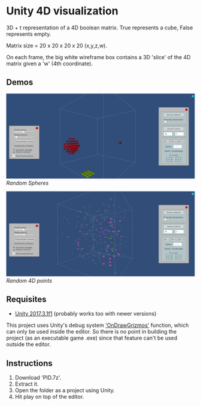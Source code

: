 # Unity 4D visualization

3D + t representation of a 4D boolean matrix. True represents a cube, False represents empty.

Matrix size = 20 x 20 x 20 x 20 (x,y,z,w).

On each frame, the big white wireframe box contains a 3D 'slice' of the 4D matrix given a 'w' (4th coordinate).

## Demos

![Demo random spheres](https://raw.githubusercontent.com/carjimcor/4D-visualization-unity/master/readme%20images/demo_1_esferas.gif)
*Random Spheres*

![Demo random points](https://raw.githubusercontent.com/carjimcor/4D-visualization-unity/master/readme%20images/demo_2_aleatorio.gif)
*Random 4D points*

## Requisites

* [Unity 2017.3.1f1](https://unity3d.com/es/get-unity/download/archive) (probably works too with newer versions)

This project uses Unity's debug system ['OnDrawGrizmos'](https://docs.unity3d.com/ScriptReference/MonoBehaviour.OnDrawGizmos.html) function, which can only be used inside the editor. So there is no point in building the project (as an executable game .exe) since that feature can't be used outside the editor.

## Instructions

1. Download 'PID.7z'.
2. Extract it.
3. Open the folder as a project using Unity.
4. Hit play on top of the editor.
